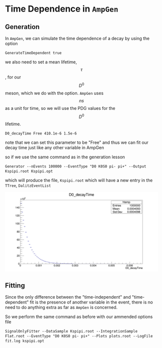 Time Dependence in ``AmpGen``
=============================

Generation
----------

In ``AmpGen``, we can simulate the time dependence of a decay by using the option
```
GenerateTimeDependent true
```

we also need to set a mean lifetime, $$\tau$$, for our $$D^0$$ meson, which we do with the option.
``AmpGen`` uses $$ns$$ as a unit for time, so we will use the PDG values for the $$D^0$$ lifetime.

```
D0_decayTime Free 410.1e-6 1.5e-6
```

note that we can set this parameter to be "Free" and thus we can fit our decay time just like any other variable in AmpGen

so if we use the same command as in the generation lesson

```
Generator --nEvents 100000 --EventType "D0 K0S0 pi- pi+" --Output Kspipi.root Kspipi.opt
```

which will produce the file, ``Kspipi.root`` which will have a new entry in the ``TTree``, ``DalitzEventList``


![](decayTime.png)

Fitting
-------

Since the only difference between the "time-independent" and "time-dependent" fit is the presence of another variable in the event, there is no need to do anything extra as far as ``AmpGen`` is concerned.

So we perform the same command as before with our ammended options file

```
SignalOnlyFitter --DataSample Kspipi.root --IntegrationSample Flat.root --EventType "D0 K0S0 pi- pi+" --Plots plots.root --LogFile fit.log kspipi.opt
```


